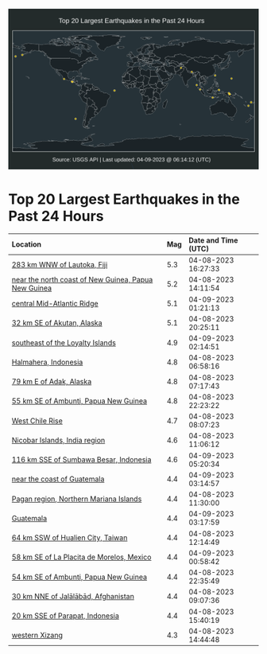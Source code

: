 ![Map](./map.png)

# Top 20 Largest Earthquakes in the Past 24 Hours

| Location | Mag | Date and Time (UTC) |
|:---|:---|:---|
| [283 km WNW of Lautoka, Fiji](https://earthquake.usgs.gov/earthquakes/eventpage/us6000k2vx) | 5.3 | 04-08-2023 16:27:33 |
| [near the north coast of New Guinea, Papua New Guinea](https://earthquake.usgs.gov/earthquakes/eventpage/us6000k2vd) | 5.2 | 04-08-2023 14:11:54 |
| [central Mid-Atlantic Ridge](https://earthquake.usgs.gov/earthquakes/eventpage/us6000k2xs) | 5.1 | 04-09-2023 01:21:13 |
| [32 km SE of Akutan, Alaska](https://earthquake.usgs.gov/earthquakes/eventpage/us6000k2wm) | 5.1 | 04-08-2023 20:25:11 |
| [southeast of the Loyalty Islands](https://earthquake.usgs.gov/earthquakes/eventpage/us6000k2xz) | 4.9 | 04-09-2023 02:14:51 |
| [Halmahera, Indonesia](https://earthquake.usgs.gov/earthquakes/eventpage/us6000k2tv) | 4.8 | 04-08-2023 06:58:16 |
| [79 km E of Adak, Alaska](https://earthquake.usgs.gov/earthquakes/eventpage/us6000k2u4) | 4.8 | 04-08-2023 07:17:43 |
| [55 km SE of Ambunti, Papua New Guinea](https://earthquake.usgs.gov/earthquakes/eventpage/us6000k2x6) | 4.8 | 04-08-2023 22:23:22 |
| [West Chile Rise](https://earthquake.usgs.gov/earthquakes/eventpage/us6000k2ue) | 4.7 | 04-08-2023 08:07:23 |
| [Nicobar Islands, India region](https://earthquake.usgs.gov/earthquakes/eventpage/us6000k2uv) | 4.6 | 04-08-2023 11:06:12 |
| [116 km SSE of Sumbawa Besar, Indonesia](https://earthquake.usgs.gov/earthquakes/eventpage/us6000k2yt) | 4.6 | 04-09-2023 05:20:34 |
| [near the coast of Guatemala](https://earthquake.usgs.gov/earthquakes/eventpage/us6000k2y8) | 4.4 | 04-09-2023 03:14:57 |
| [Pagan region, Northern Mariana Islands](https://earthquake.usgs.gov/earthquakes/eventpage/us6000k2v3) | 4.4 | 04-08-2023 11:30:00 |
| [Guatemala](https://earthquake.usgs.gov/earthquakes/eventpage/us6000k2yb) | 4.4 | 04-09-2023 03:17:59 |
| [64 km SSW of Hualien City, Taiwan](https://earthquake.usgs.gov/earthquakes/eventpage/us6000k2v4) | 4.4 | 04-08-2023 12:14:49 |
| [58 km SE of La Placita de Morelos, Mexico](https://earthquake.usgs.gov/earthquakes/eventpage/us6000k2xk) | 4.4 | 04-09-2023 00:58:42 |
| [54 km SE of Ambunti, Papua New Guinea](https://earthquake.usgs.gov/earthquakes/eventpage/us6000k2x9) | 4.4 | 04-08-2023 22:35:49 |
| [30 km NNE of Jalālābād, Afghanistan](https://earthquake.usgs.gov/earthquakes/eventpage/us6000k2un) | 4.4 | 04-08-2023 09:07:36 |
| [20 km SSE of Parapat, Indonesia](https://earthquake.usgs.gov/earthquakes/eventpage/us6000k2vs) | 4.4 | 04-08-2023 15:40:19 |
| [western Xizang](https://earthquake.usgs.gov/earthquakes/eventpage/us6000k2vg) | 4.3 | 04-08-2023 14:44:48 |
